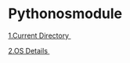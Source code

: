 # Pythonosmodule

<p><a href="https://github.com/rajkumarrt/pythonosmodule/blob/main/currentdir.py"> 1.Current Directory </a>&nbsp;</p>
<p><a href="https://github.com/rajkumarrt/pythonosmodule/blob/main/osdetails.py"> 2.OS Details </a>&nbsp;</p>
